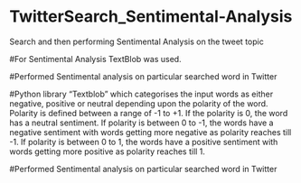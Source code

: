 # TwitterSearch_Sentimental-Analysis
Search and then performing Sentimental Analysis on the tweet topic

#For Sentimental Analysis TextBlob was used.

#Performed Sentimental analysis on particular searched word in Twitter

#Python library “Textblob” which categorises the input words as either negative, positive or neutral depending upon the polarity of the word. Polarity is defined between a range of -1 to +1. If the polarity is 0, the word has a neutral sentiment. If polarity is between 0 to -1, the words have a negative sentiment with words getting more negative as polarity reaches till -1. If polarity is between 0 to 1, the words have a positive sentiment with words getting more positive as polarity reaches till 1.

#Performed Sentimental analysis on particular searched word in Twitter
